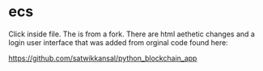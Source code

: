 # ecs
Click inside file.
The is from a fork.
There are html aethetic changes and a login user interface that was added from orginal code found here:

https://github.com/satwikkansal/python_blockchain_app

